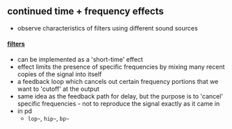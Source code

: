 ## continued time + frequency effects
- observe characteristics of filters using different sound sources

#### [filters](https://en.wikipedia.org/wiki/Digital_filter)
- can be implemented as a 'short-time' effect
- effect limits the presence of specific frequencies by mixing many recent copies of the signal into itself
- a feedback loop which cancels out certain frequency portions that we want to 'cutoff' at the output
- same idea as the feedback path for delay, but the purpose is to 'cancel' specific frequencies - not to reproduce the signal exactly as it came in
- in pd
    - `lop~`, `hip~`, `bp~`
